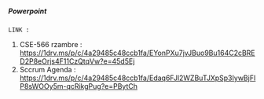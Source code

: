 ##### Powerpoint

`LINK : `
1. CSE-566 rzambre :  https://1drv.ms/p/c/4a29485c48ccb1fa/EYonPXu7jvJBuo9Bu164C2cBRED2P8eOrjs4F11CzQtqVw?e=45d5Ej
2. Sccrum Agenda : https://1drv.ms/p/c/4a29485c48ccb1fa/Edaq6FJl2WZBuTJXpSp3IywBjFIP8sWOOy5m-qcRikgPug?e=PBytCh
